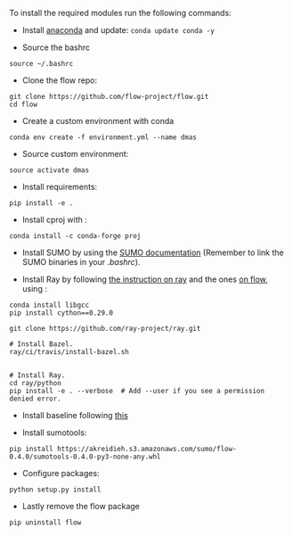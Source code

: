 

To install the required modules run the following commands:

- Install [anaconda](https://docs.anaconda.com/anaconda/install/) and update:
`conda update conda -y`

- Source the bashrc

 `source ~/.bashrc`
 
- Clone the flow repo:

```
git clone https://github.com/flow-project/flow.git
cd flow
```

- Create a custom environment with conda
 
 `conda env create -f environment.yml --name dmas`

- Source custom environment: 

 `source activate dmas`

 - Install requirements:

 `pip install -e .`
 
- Install cproj with :

`conda install -c conda-forge proj`

- Install SUMO by using the [SUMO documentation](http://sumo.sourceforge.net/userdoc/Downloads.html) (Remember to
  link the SUMO binaries in your _.bashrc_).

 - Install Ray by following [the instruction on ray](https://ray.readthedocs.io/en/latest/installation.html) and the 
 ones [on flow](https://flow.readthedocs.io/en/latest/flow_setup.html#optional-install-ray-rllib), using :
 
 ```
conda install libgcc
pip install cython==0.29.0

git clone https://github.com/ray-project/ray.git

# Install Bazel.
ray/ci/travis/install-bazel.sh


# Install Ray.
cd ray/python
pip install -e . --verbose  # Add --user if you see a permission denied error.

```

- Install baseline following [this](https://stable-baselines.readthedocs.io/en/master/guide/install.html)

- Install sumotools: 

`pip install https://akreidieh.s3.amazonaws.com/sumo/flow-0.4.0/sumotools-0.4.0-py3-none-any.whl`

- Configure packages:

`python setup.py install` 

- Lastly remove the flow package

`pip uninstall flow`